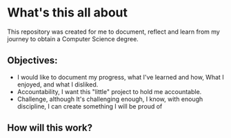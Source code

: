 # What's this all about
This repository was created for me to document, reflect and learn from my journey to obtain a Computer Science degree.
## Objectives:
  + I would like to document my progress, what I've learned and how, What I enjoyed, and what I disliked.
  + Accountability, I want this "little" project to hold me accountable.
  + Challenge, although It's challenging enough, I know, with enough discipline, I can create something I will be proud of
  
## How will this work?
